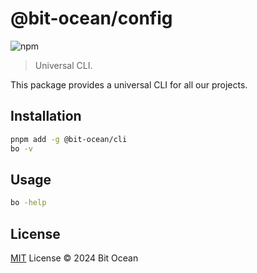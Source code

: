 # @bit-ocean/config

![npm](https://img.shields.io/npm/v/@bit-ocean/cli?logo=gnubash&label=cli)

> Universal CLI.

This package provides a universal CLI for all our projects.

## Installation

```bash
pnpm add -g @bit-ocean/cli
bo -v
```

## Usage

```bash
bo -help
```

## License

[MIT](/LICENSE) License &copy; 2024 Bit Ocean
